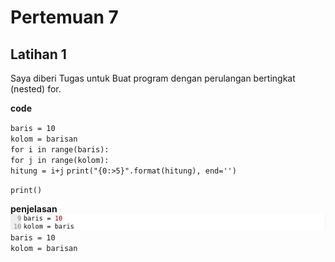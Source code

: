 # Pertemuan 7

## Latihan 1
  Saya diberi Tugas untuk Buat program dengan perulangan bertingkat (nested) for.

**code**

`baris = 10`<br>
`kolom = barisan`<br>
    `for i in range(baris):`<br>
       `for j in range(kolom):`<br>
    `hitung = i+j`
    `print("{0:>5}".format(hitung), end='')`<br>

`print()`



**penjelasan**
![01.png](/gambar1/01.png)
`baris = 10`<br>
`kolom = barisan`<br>



